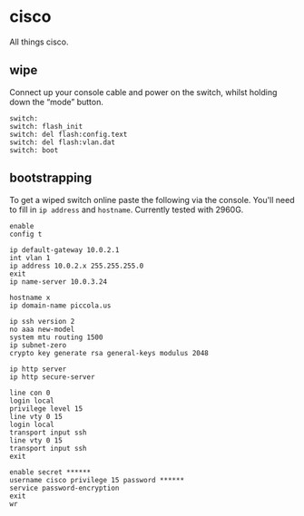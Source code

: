 # cisco

All things cisco.

## wipe

Connect up your console cable and power on the switch, whilst holding down the “mode” button.

```plaintext
switch:
switch: flash_init
switch: del flash:config.text
switch: del flash:vlan.dat
switch: boot
```

## bootstrapping

To get a wiped switch online paste the following via the console. You'll need to fill in `ip address` and `hostname`. Currently tested with 2960G.

```plaintext
enable
config t

ip default-gateway 10.0.2.1
int vlan 1
ip address 10.0.2.x 255.255.255.0
exit
ip name-server 10.0.3.24

hostname x
ip domain-name piccola.us

ip ssh version 2
no aaa new-model
system mtu routing 1500
ip subnet-zero
crypto key generate rsa general-keys modulus 2048

ip http server
ip http secure-server

line con 0
login local
privilege level 15
line vty 0 15
login local
transport input ssh
line vty 0 15
transport input ssh
exit

enable secret ******
username cisco privilege 15 password ******
service password-encryption
exit
wr
```

